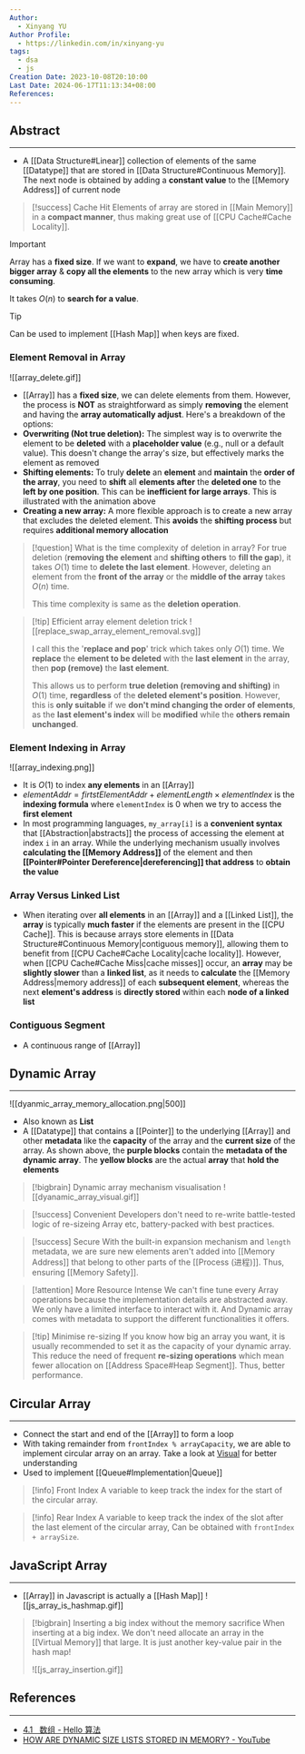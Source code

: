 ```yaml
---
Author:
  - Xinyang YU
Author Profile:
  - https://linkedin.com/in/xinyang-yu
tags:
  - dsa
  - js
Creation Date: 2023-10-08T20:10:00
Last Date: 2024-06-17T11:13:34+08:00
References: 
---
```

## Abstract
---
- A [[Data Structure#Linear]] collection of elements of the same [[Datatype]] that are stored in [[Data Structure#Continuous Memory]]. The next node is obtained by adding a **constant value** to the [[Memory Address]] of current node


>[!success] Cache Hit
> Elements of array are stored in [[Main Memory]] in a **compact manner**, thus making great use of [[CPU Cache#Cache Locality]].

>[!important] 
> Array has a **fixed size**. If we want to **expand**, we have to **create another bigger array** & **copy all the elements** to the new array which is very **time consuming**.
> 
> It takes $O(n)$ to **search for a value**.

>[!tip]
> Can be used to implement [[Hash Map]] when keys are fixed.
### Element Removal in Array

![[array_delete.gif]]

- [[Array]] has a **fixed size**, we can delete elements from them. However, the process is **NOT** as straightforward as simply **removing** the element and having the **array automatically adjust**. Here's a breakdown of the options:
- **Overwriting (Not true deletion):** The simplest way is to overwrite the element to be **deleted** with a **placeholder value** (e.g., null or a default value). This doesn't change the array's size, but effectively marks the element as removed
- **Shifting elements:** To truly **delete** an **element** and **maintain** the **order of the array**, you need to **shift** all **elements after** the **deleted one** to the **left by one position**. This can be **inefficient for large arrays**. This is illustrated with the animation above
- **Creating a new array:** A more flexible approach is to create a new array that excludes the deleted element. This **avoids** the **shifting process** but requires **additional memory allocation**

>[!question] What is the time complexity of deletion in array?
> For true deletion (**removing the element** and **shifting others** to **fill the gap**), it takes $O(1)$ time to **delete the last element**. However, deleting an element from the **front of the array** or the **middle of the array** takes $O(n)$ time.
> 
> This time complexity is same as the **deletion operation**.

>[!tip] Efficient array element deletion trick
> ![[replace_swap_array_element_removal.svg]]
> 
> I call this the '**replace and pop**' trick which takes only $O(1)$ time. We **replace** the **element to be deleted** with the **last element** in the array, then **pop (remove)** the **last element**. 
> 
> This allows us to perform **true deletion (removing and shifting)** in $O(1)$ time, **regardless** of the **deleted element's position**. However, this is **only suitable** if we **don't mind changing the order of elements**, as the **last element's index** will be **modified** while the **others remain unchanged**.




### Element Indexing in Array
![[array_indexing.png]]

-  It is $O(1)$  to index **any elements** in an [[Array]]
- $elementAddr = firtstElementAddr + elementLength \times elementIndex$ is the **indexing formula** where `elementIndex` is $0$ when we try to access the **first element**
- In most programming languages, `my_array[i]` is a **convenient syntax** that [[Abstraction|abstracts]] the process of accessing the element at index `i` in an array. While the underlying mechanism usually involves **calculating the [[Memory Address]]** of the element and then **[[Pointer#Pointer Dereference|dereferencing]] that address** to **obtain the value**

### Array Versus Linked List
- When iterating over **all elements** in an [[Array]] and a [[Linked List]], the **array** is typically **much faster** if the elements are present in the [[CPU Cache]]. This is because arrays store elements in [[Data Structure#Continuous Memory|contiguous memory]], allowing them to benefit from [[CPU Cache#Cache Locality|cache locality]]. However, when [[CPU Cache#Cache Miss|cache misses]] occur, an **array** may be **slightly slower** than a **linked list**, as it needs to **calculate** the [[Memory Address|memory address]] of each **subsequent element**, whereas the next **element's address** is **directly stored** within each **node of a linked list**



### Contiguous Segment
- A continuous range of [[Array]]


## Dynamic Array
---
![[dyanmic_array_memory_allocation.png|500]]
- Also known as **List**
- A [[Datatype]] that contains a [[Pointer]] to the underlying [[Array]] and other **metadata** like the **capacity** of the array and the **current size** of the array. As shown above, the **purple blocks** contain the **metadata of the dynamic array**. The **yellow blocks** are the actual **array** that **hold the elements**


>[!bigbrain] Dynamic array mechanism visualisation
> ![[dyanamic_array_visual.gif]]


>[!success] Convenient
> Developers don't need to re-write battle-tested logic of re-sizeing Array etc, battery-packed with best practices.

>[!success] Secure
> With the built-in expansion mechanism and `length` metadata, we are sure new elements aren't added into [[Memory Address]] that belong to other parts of the [[Process (进程)]]. Thus, ensuring [[Memory Safety]].

>[!attention] More Resource Intense
> We can't fine tune every Array operations because the implementation details are abstracted away. We only have a limited interface to interact with it. And Dynamic array comes with metadata to support the different functionalities it offers.

>[!tip] Minimise re-sizing
> If you know how big an array you want, it is usually recommended to set it as the capacity of your dynamic array. This reduce the need of frequent **re-sizing operations** which mean fewer allocation on [[Address Space#Heap Segment]]. Thus, better performance.
## Circular Array
---
- Connect the start and end of the [[Array]] to form a loop
- With taking remainder from ``frontIndex % arrayCapacity``, we are able to implement circular array on an array. Take a look at [Visual](https://www.hello-algo.com/chapter_stack_and_queue/queue/#2) for better understanding
- Used to implement [[Queue#Implementation|Queue]]

>[!info] Front Index
> A variable to keep track the index for the start of the circular array.

>[!info] Rear Index
> A variable to keep track the index of the slot after the last element of the circular array, Can be obtained with `frontIndex + arraySize`.


## JavaScript Array
---
- [[Array]] in Javascript is actually a [[Hash Map]]
![[js_array_is_hashmap.gif]]


>[!bigbrain] Inserting a big index without the memory sacrifice
> When inserting at a big index. We don't need allocate an array in the [[Virtual Memory]] that large. It is just another key-value pair in the hash map!
> 
> ![[js_array_insertion.gif]]
## References
---
- [4.1   数组 - Hello 算法](https://www.hello-algo.com/chapter_array_and_linkedlist/array/)
- [HOW ARE DYNAMIC SIZE LISTS STORED IN MEMORY? - YouTube](https://youtu.be/xFMXIgvlgcY?si=0DE9NobYKB97fFnc)